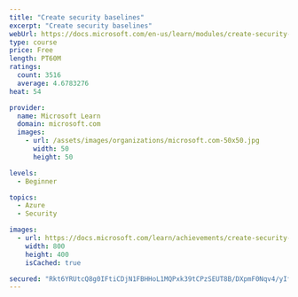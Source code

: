 ```yaml
---
title: "Create security baselines"
excerpt: "Create security baselines"
webUrl: https://docs.microsoft.com/en-us/learn/modules/create-security-baselines/
type: course
price: Free
length: PT60M
ratings:
  count: 3516
  average: 4.6783276
heat: 54

provider:
  name: Microsoft Learn
  domain: microsoft.com
  images:
    - url: /assets/images/organizations/microsoft.com-50x50.jpg
      width: 50
      height: 50

levels:
  - Beginner

topics:
  - Azure
  - Security

images:
  - url: https://docs.microsoft.com/learn/achievements/create-security-baselines-social.png
    width: 800
    height: 400
    isCached: true

secured: "Rkt6YRUtcQ8g0IFtiCDjN1FBHHoL1MQPxk39tCPzSEUT8B/DXpmF0Nqv4/yIfYgKnOFM+QhH/kX2PcpoeM81ib2lNl3xPAAwZBWh2UwZYyI9JgEMR03gXrdipxjVcHD7hNdQ0wbDv6y0cLyP2L8vkD7RNpaT6OuYNZW7vXe05t8k4A54P7+qb/GZk4+Q2uXCd0q8sjuPVCpiYgbBDsUPFfUz3B7Suz8mcyJ8VRbAlpLaAQS8ND9ldtkrVJUl/PIEAm3b9Sqajx1fPQlHLyBFI5KYLgsnp/HSw2bxLODZIWHXBga1uNMoA7Pgnbrsj3JTf8MY5BPfP/85gV4cP0ybRJYVhGRxoL84ECSyBimlA3iESC28LnH+o5FPhkrWwUL2Ixfao8oiyBlQCj5gU8vCjTZYD4c7GI1W/aeRChwzrEE=;vrtA0LnMGsJ3mRiYyypPfA=="
---
```



